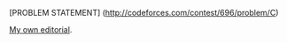 
[PROBLEM STATEMENT] (http://codeforces.com/contest/696/problem/C)

[My own editorial](https://nurba0000.quora.com/Codeforces-696C-problem-%E2%80%9CPlease%E2%80%99-nurba-editorial).
